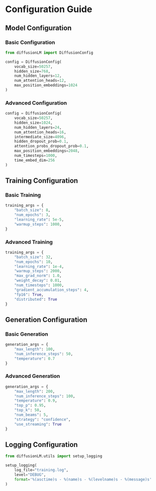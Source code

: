 # Configuration Guide

## Model Configuration

### Basic Configuration

```python
from diffusionLM import DiffusionConfig

config = DiffusionConfig(
    vocab_size=50257,
    hidden_size=768,
    num_hidden_layers=12,
    num_attention_heads=12,
    max_position_embeddings=1024
)
```

### Advanced Configuration

```python
config = DiffusionConfig(
    vocab_size=50257,
    hidden_size=1024,
    num_hidden_layers=24,
    num_attention_heads=16,
    intermediate_size=4096,
    hidden_dropout_prob=0.1,
    attention_probs_dropout_prob=0.1,
    max_position_embeddings=2048,
    num_timesteps=1000,
    time_embed_dim=256
)
```

## Training Configuration

### Basic Training

```python
training_args = {
    "batch_size": 8,
    "num_epochs": 3,
    "learning_rate": 5e-5,
    "warmup_steps": 1000,
}
```

### Advanced Training

```python
training_args = {
    "batch_size": 32,
    "num_epochs": 10,
    "learning_rate": 1e-4,
    "warmup_steps": 2000,
    "max_grad_norm": 1.0,
    "weight_decay": 0.01,
    "num_timesteps": 1000,
    "gradient_accumulation_steps": 4,
    "fp16": True,
    "distributed": True
}
```

## Generation Configuration

### Basic Generation

```python
generation_args = {
    "max_length": 100,
    "num_inference_steps": 50,
    "temperature": 0.7
}
```

### Advanced Generation

```python
generation_args = {
    "max_length": 200,
    "num_inference_steps": 100,
    "temperature": 0.9,
    "top_p": 0.95,
    "top_k": 50,
    "num_beams": 5,
    "strategy": "confidence",
    "use_streaming": True
}
```

## Logging Configuration

```python
from diffusionLM.utils import setup_logging

setup_logging(
    log_file="training.log",
    level="DEBUG",
    format='%(asctime)s - %(name)s - %(levelname)s - %(message)s'
)